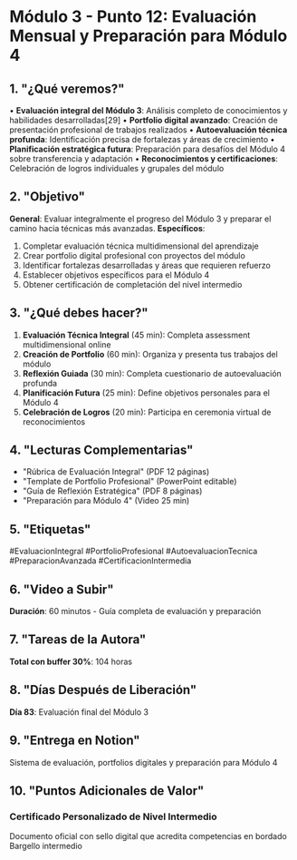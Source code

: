 # Módulo 3 - Punto 12: Evaluación Mensual y Preparación para Módulo 4

## 1. "¿Qué veremos?"
• **Evaluación integral del Módulo 3**: Análisis completo de conocimientos y habilidades desarrolladas[29]
• **Portfolio digital avanzado**: Creación de presentación profesional de trabajos realizados
• **Autoevaluación técnica profunda**: Identificación precisa de fortalezas y áreas de crecimiento
• **Planificación estratégica futura**: Preparación para desafíos del Módulo 4 sobre transferencia y adaptación
• **Reconocimientos y certificaciones**: Celebración de logros individuales y grupales del módulo

## 2. "Objetivo"
**General**: Evaluar integralmente el progreso del Módulo 3 y preparar el camino hacia técnicas más avanzadas.
**Específicos**:
1. Completar evaluación técnica multidimensional del aprendizaje
2. Crear portfolio digital profesional con proyectos del módulo
3. Identificar fortalezas desarrolladas y áreas que requieren refuerzo
4. Establecer objetivos específicos para el Módulo 4
5. Obtener certificación de completación del nivel intermedio

## 3. "¿Qué debes hacer?"
1. **Evaluación Técnica Integral** (45 min): Completa assessment multidimensional online
2. **Creación de Portfolio** (60 min): Organiza y presenta tus trabajos del módulo
3. **Reflexión Guiada** (30 min): Completa cuestionario de autoevaluación profunda
4. **Planificación Futura** (25 min): Define objetivos personales para el Módulo 4
5. **Celebración de Logros** (20 min): Participa en ceremonia virtual de reconocimientos

## 4. "Lecturas Complementarias"
- "Rúbrica de Evaluación Integral" (PDF 12 páginas)
- "Template de Portfolio Profesional" (PowerPoint editable)
- "Guía de Reflexión Estratégica" (PDF 8 páginas)
- "Preparación para Módulo 4" (Video 25 min)

## 5. "Etiquetas"
#EvaluacionIntegral #PortfolioProfesional #AutoevaluacionTecnica #PreparacionAvanzada #CertificacionIntermedia

## 6. "Video a Subir"
**Duración**: 60 minutos - Guía completa de evaluación y preparación

## 7. "Tareas de la Autora"
**Total con buffer 30%**: 104 horas

## 8. "Días Después de Liberación"
**Día 83**: Evaluación final del Módulo 3

## 9. "Entrega en Notion"
Sistema de evaluación, portfolios digitales y preparación para Módulo 4

## 10. "Puntos Adicionales de Valor"
### Certificado Personalizado de Nivel Intermedio
Documento oficial con sello digital que acredita competencias en bordado Bargello intermedio
